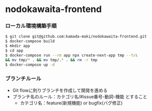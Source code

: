 # nodokawaita-frontend


### ローカル環境構築手順
```bash
$ git clone git@github.com:kamada-maki/nodokawaita-frontend.git
$ docker-compose build
$ mkdir app
$ cd app
$ docker-compose run --rm app npx create-next-app tmp --ts\
&& mv tmp/* . && mv tmp/.* . && rm -r tmp
$ docker-compose up -d
```


### ブランチルール
- Git flowに則りブランチを作成して開発を進める  
- ブランチ名のルール：カテゴリ名/#issue番号-動詞-機能 とすること
    - カテゴリ名：feature(新規機能) or bugfix(バグ修正)
